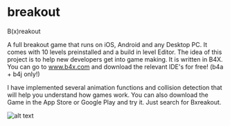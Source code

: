# breakout

B(x)reakout

A full breakout game that runs on iOS, Android and any Desktop PC.
It comes with 10 levels preinstalled and a build in level Editor.
The idea of this project is to help new developers get into game making.
It is written in B4X. You can go to www.b4x.com and download the relevant
IDE's for free! (b4a + b4j only!)

I have implemented several animation functions and collision detection that will
help you understand how games work.
You can also download the Game in the App Store or Google Play and try it.
Just search for Bxreakout.

![alt text](https://www.b4x.com/android/forum/attachments/icon_small-png.115989/)
